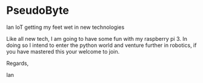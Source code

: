 # PseudoByte
Ian IoT getting my feet wet in new technologies

Like all new tech, I am going to have some fun with my raspberry pi 3.
In doing so I intend to enter the python world and venture further in
robotics, if you have mastered this your welcome to join.

Regards,

Ian
